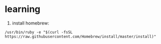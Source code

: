 # learning

1. install homebrew:
```
/usr/bin/ruby -e "$(curl -fsSL https://raw.githubusercontent.com/Homebrew/install/master/install)"
```

